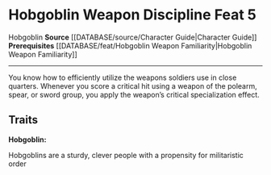 ﻿---
feat: Hobgoblin Weapon Discipline
id: '1033'
level: '5'
name: Hobgoblin Weapon Discipline
prerequisite: '[[DATABASE/feat/Hobgoblin Weapon Familiarity|Hobgoblin Weapon Familiarity]]'
rarity: Common
source: '[[DATABASE/source/Character Guide|Character Guide]]'
trait:
- '[[DATABASE/trait/Hobgoblin|Hobgoblin]]'
type: Feat

---
# Hobgoblin Weapon Discipline <span class="item-type">Feat 5</span>

<span class="item-trait">Hobgoblin</span>
**Source** [[DATABASE/source/Character Guide|Character Guide]] 
**Prerequisites** [[DATABASE/feat/Hobgoblin Weapon Familiarity|Hobgoblin Weapon Familiarity]]

---
You know how to efficiently utilize the weapons soldiers use in close quarters. Whenever you score a critical hit using a weapon of the polearm, spear, or sword group, you apply the weapon’s critical specialization effect.

## Traits

**Hobgoblin:**

Hobgoblins are a sturdy, clever people with a propensity for militaristic order